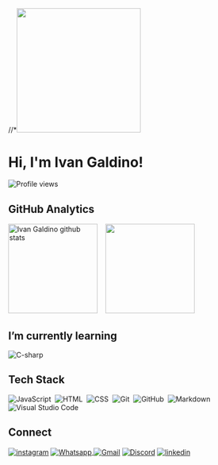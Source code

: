 ##

//*<img height="250em" src="https://grupoeasytech.com.br/wp-content/uploads/Artboard-1banner-blog.png"/>

<h1 align="left">Hi, I'm Ivan Galdino!</h1>
<p align="left"> <img src="https://komarev.com/ghpvc/?username=LordIPGo&color=red" alt="Profile views" /> </p>

## GitHub Analytics

<div>  
<img height="180px" src="https://github-readme-stats.vercel.app/api?username=LordIPG&show_icons=true&count_private=true&hide_border=false&title_color=6A5ACD&icon_color=6A5ACD&text_color=000000&bg_color=transparent" alt="Ivan Galdino github stats" />&nbsp;&nbsp;&nbsp;&nbsp;<img height="180px" src="https://github-readme-stats.vercel.app/api/top-langs/?username=LordIPG&layout=compact&hide_border=false&title_color=6A5ACD&text_color=000000&bg_color=tranparent" />
</div>

## I’m currently learning

<div style="display: inline_block">
 <img align="center" src="https://img.shields.io/badge/-C Sharp-4F4F4F?style=flat&logo=Csharp&logoColor=228B22" alt="C-sharp"/>
</div>

## Tech Stack

![JavaScript](https://img.shields.io/badge/-JavaScript-4F4F4F?style=flat&logo=javascript)&nbsp;
![HTML](https://img.shields.io/badge/-HTML-4F4F4F?style=flat&logo=HTML5)&nbsp;
![CSS](https://img.shields.io/badge/-CSS-4F4F4F?style=flat&logo=CSS3&logoColor=1572B6)&nbsp;
![Git](https://img.shields.io/badge/-Git-4F4F4F?style=flat&logo=git)&nbsp;
![GitHub](https://img.shields.io/badge/-GitHub-4F4F4F?style=flat&logo=github)&nbsp;
![Markdown](https://img.shields.io/badge/-Markdown-4F4F4F?style=flat&logo=markdown)&nbsp;
![Visual Studio Code](https://img.shields.io/badge/-Visual%20Studio%20Code-4F4F4F?style=flat&logo=visual-studio-code&logoColor=007ACC)&nbsp;

## Connect

<a href="https://instagram.com/ivan_log?igshid=NGExMmI2YTkyZg==" target="_blank"><img align="center" src="https://img.shields.io/badge/-Instagram-4F4F4F?style=flat&logo=instagram" alt="instagram"/></a>
<a href="https://wa.me/5548996038880?text=Oi%2C+tudo+bem%3F" target="_blank"><img align="center" src="https://img.shields.io/badge/-Whatsapp-4F4F4F?style=flat&logo=Whatsapp" alt="Whatsapp"/>
<a href="mailto:vivamaisivangaldino@gmail.com" target="_blank"><img align="center" src="https://img.shields.io/badge/-Gmail-4F4F4F?style=flat&logo=Gmail" alt="Gmail"/></a>
<a href="" target="_blank"><img align="center" src="https://img.shields.io/badge/-Discord-4F4F4F?style=flat&logo=Discord" alt="Discord"/></a>
<a href="" target="_blank"><img align="center" src="https://img.shields.io/badge/-linkedin-4F4F4F?style=flat&logo=linkedin" alt="linkedin"/></a>

